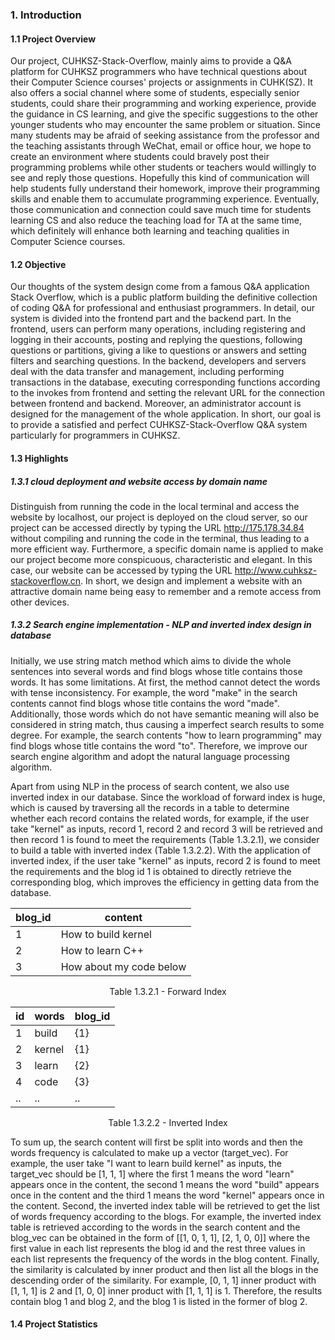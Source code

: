 ### 1. Introduction

#### 1.1 Project Overview

Our project, CUHKSZ-Stack-Overflow, mainly aims to provide a Q&A platform for CUHKSZ programmers who have technical questions about their Computer Science courses' projects or assignments in CUHK(SZ). It also offers a social channel where some of students, especially senior students, could share their programming and working experience, provide the guidance in CS learning, and give the specific suggestions to the other younger students who may encounter the same problem or situation. Since many students may be afraid of seeking assistance from the professor and the teaching assistants through WeChat, email or office hour, we hope to create an environment where students could bravely post their programming problems while other students or teachers would willingly to see and reply those questions. Hopefully this kind of communication will help students fully understand their homework, improve their programming skills and enable them to accumulate programming experience. Eventually, those communication and connection could save much time for students learning CS and also reduce the teaching load for TA at the same time, which definitely will enhance both learning and teaching qualities in Computer Science courses.

#### 1.2 Objective

Our thoughts of the system design come from a famous Q&A application Stack Overflow, which is a public platform building the definitive collection of coding Q&A for professional and enthusiast programmers. In detail, our system is divided into the frontend part and the backend part. In the frontend, users can perform many operations, including registering and logging in their accounts, posting and replying the questions, following questions or partitions, giving a like to questions or answers and setting filters and searching questions. In the backend, developers and servers deal with the data transfer and management, including performing transactions in the database, executing corresponding functions according to the  invokes from frontend and setting the relevant URL for the connection between frontend and backend. Moreover, an administrator account is designed for the management of the whole application. In short, our goal is to provide a satisfied and perfect CUHKSZ-Stack-Overflow Q&A system particularly for programmers in CUHKSZ.

#### 1.3 Highlights

##### 1.3.1 cloud deployment and website access by domain name

Distinguish from running the code in the local terminal and access the website by localhost, our project is deployed on the cloud server, so our project can be accessed directly by typing the URL http://175.178.34.84 without compiling and running the code in the terminal, thus leading to a more efficient way. Furthermore, a specific domain name is applied to make our project become more conspicuous, characteristic and elegant. In this case, our website can be accessed by typing the URL http://www.cuhksz-stackoverflow.cn. In short, we design and implement a website with an attractive domain name being easy to remember and a remote access from other devices.

##### 1.3.2 Search engine implementation - NLP and inverted index design in database

Initially, we use string match method which aims to divide the whole sentences into several words and find blogs whose title contains those words. It has some limitations. At first, the method cannot detect the words with tense inconsistency. For example, the word "make" in the search contents cannot find blogs whose title contains the word "made". Additionally, those words which do not have semantic meaning will also be considered in string match, thus causing a imperfect search results to some degree. For example, the search contents "how to learn programming" may find blogs whose title contains the word "to". Therefore, we improve our search engine algorithm and adopt the natural language processing algorithm. 

Apart from using NLP in the process of search content, we also use inverted index in our database. Since the workload of forward index is huge, which is caused by traversing all the records in a table to determine whether each record contains the related words, for example, if the user take "kernel" as inputs, record 1, record 2 and record 3 will be retrieved and then record 1 is found to meet the requirements (Table 1.3.2.1), we consider to build a table with inverted index (Table 1.3.2.2). With the application of inverted index, if the user take "kernel" as inputs, record 2 is found to meet the requirements and the blog id 1 is obtained to directly retrieve the corresponding blog, which improves the efficiency in getting data from the database. 

| blog_id | content                 |
| ------- | ----------------------- |
| 1       | How to build kernel     |
| 2       | How to learn C++        |
| 3       | How about my code below |

<center>Table 1.3.2.1 - Forward Index</center>

| id   | words  | blog_id |
| ---- | :----- | ------- |
| 1    | build  | {1}     |
| 2    | kernel | {1}     |
| 3    | learn  | {2}     |
| 4    | code   | {3}     |
| ..   | ..     | ..      |

<center>Table 1.3.2.2 - Inverted Index</center>

To sum up, the search content will first be split into words and then the words frequency is calculated to make up a vector (target_vec). For example, the user take "I want to learn build kernel" as inputs, the target_vec should be [1, 1, 1] where the first 1 means the word "learn" appears once in the content, the second 1 means the word "build" appears once in the content and the third 1 means the word "kernel" appears once in the content. Second, the inverted index table will be retrieved to get the list of words frequency according to the blogs. For example, the inverted index table is retrieved according to the words in the search content and the blog_vec can be obtained in the form of [[1, 0, 1, 1], [2, 1, 0, 0]] where the first value in each list represents the blog id and the rest three values in each list represents the frequency of the words in the blog content. Finally, the similarity is calculated by inner product and then list all the blogs in the descending order of the similarity. For example, [0, 1, 1] inner product with [1, 1, 1] is 2 and [1, 0, 0] inner product with [1, 1, 1] is 1. Therefore, the results contain blog 1 and blog 2, and the blog 1 is listed in the former of blog 2. 

#### 1.4 Project Statistics